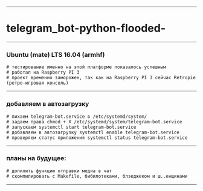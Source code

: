 ________________________________
# telegram_bot-python-flooded-
________________________________

### Ubuntu (mate) LTS 16.04 (armhf)
    # тестирование именно на этой платформе показалось успешным
    # работал на Raspberry PI 3
    # проект временно заморожен, так как на Raspberry PI 3 сейчас Retropie (ретро-игровая консоль)
________________________________
### добавляем в автозагрузку
    # пихаем telegram-bot.service в /etc/systemd/system/
    # задаем права chmod + X /etc/systemd/system/telegram-bot.service
    # запускаем systemctl start telegram-bot.service
    # добавляем в автозагрузку systemctl enable telegram-bot.service
    # проверяем статус приложения systemctl status telegram-bot.service
________________________________

### планы на будущее:
    # допилить функцию отправки медиа в чат 
    # скомпилировать с Makefile, бибилотеками, блэкджеком и ш..енщинами
________________________________
